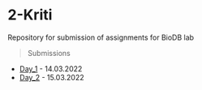 # 2-Kriti

Repository for submission of assignments for BioDB lab

> Submissions
- [Day_1](Homework/Day_1/) - 14.03.2022
- [Day_2](Homework/Day_2/) - 15.03.2022